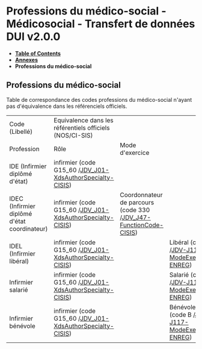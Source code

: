 # Professions du médico-social - Médicosocial - Transfert de données DUI v2.0.0

* [**Table of Contents**](toc.md)
* [**Annexes**](annexes.md)
* **Professions du médico-social**

## Professions du médico-social

Table de correspondance des codes professions du médico-social n'ayant pas d'équivalence dans les référenciels officiels.

| | | | |
| :--- | :--- | :--- | :--- |
| Code (Libellé) | Equivalence dans les référentiels officiels (NOS/CI-SIS) | | |
| Profession | Rôle | Mode d'exercice | |
| IDE (Infirmier diplômé d'état) | infirmier (code G15_60 /[JDV_J01-XdsAuthorSpecialty-CISIS](https://ansforge.github.io/IG-terminologie-de-sante/ig/main/ValueSet-JDV-J01-XdsAuthorSpecialty-CISIS.html)) |  |  |
| IDEC (Infirmier diplômé d'état coordinateur) | infirmier (code G15_60 /[JDV_J01-XdsAuthorSpecialty-CISIS](https://ansforge.github.io/IG-terminologie-de-sante/ig/main/ValueSet-JDV-J01-XdsAuthorSpecialty-CISIS.html)) | Coordonnateur de parcours (code 330 /[JDV_J47-FunctionCode-CISIS](https://ansforge.github.io/IG-terminologie-de-sante/ig/main/ValueSet-JDV-J47-FunctionCode-CISIS.html)) |  |
| IDEL (Infirmier libéral) | infirmier (code G15_60 /[JDV_J01-XdsAuthorSpecialty-CISIS](https://ansforge.github.io/IG-terminologie-de-sante/ig/main/ValueSet-JDV-J01-XdsAuthorSpecialty-CISIS.html)) |  | Libéral (code L /[JDV-J117-ModeExercice-ENREG](https://ansforge.github.io/IG-terminologie-de-sante/ig/main/ValueSet-JDV-J117-ModeExercice-ENREG.html)) |
| Infirmier salarié | infirmier (code G15_60 /[JDV_J01-XdsAuthorSpecialty-CISIS](https://ansforge.github.io/IG-terminologie-de-sante/ig/main/ValueSet-JDV-J01-XdsAuthorSpecialty-CISIS.html)) |  | Salarié (code S /[JDV-J117-ModeExercice-ENREG](https://ansforge.github.io/IG-terminologie-de-sante/ig/main/ValueSet-JDV-J117-ModeExercice-ENREG.html)) |
| Infirmier bénévole | infirmier (code G15_60 /[JDV_J01-XdsAuthorSpecialty-CISIS](https://ansforge.github.io/IG-terminologie-de-sante/ig/main/ValueSet-JDV-J01-XdsAuthorSpecialty-CISIS.html)) |  | Bénévole (code B /[JDV-J117-ModeExercice-ENREG](https://ansforge.github.io/IG-terminologie-de-sante/ig/main/ValueSet-JDV-J117-ModeExercice-ENREG.html)) |

